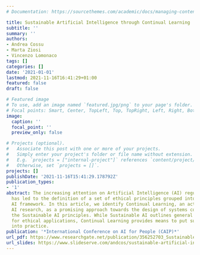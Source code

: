 ```yaml
---
# Documentation: https://sourcethemes.com/academic/docs/managing-content/

title: Sustainable Artificial Intelligence through Continual Learning
subtitle: ''
summary: ''
authors:
- Andrea Cossu
- Marta Ziosi
- Vincenzo Lomonaco
tags: []
categories: []
date: '2021-01-01'
lastmod: 2021-11-16T16:41:29+01:00
featured: false
draft: false

# Featured image
# To use, add an image named `featured.jpg/png` to your page's folder.
# Focal points: Smart, Center, TopLeft, Top, TopRight, Left, Right, BottomLeft, Bottom, BottomRight.
image:
  caption: ''
  focal_point: ''
  preview_only: false

# Projects (optional).
#   Associate this post with one or more of your projects.
#   Simply enter your project's folder or file name without extension.
#   E.g. `projects = ["internal-project"]` references `content/project/deep-learning/index.md`.
#   Otherwise, set `projects = []`.
projects: []
publishDate: '2021-11-16T15:41:29.178792Z'
publication_types:
- '1'
abstract: The increasing attention on Artificial Intelligence (AI) regulamentation
  has led to the definition of a set of ethical principles grouped into the Sustainable
  AI framework. In this article, we identify Continual Learning, an active area of
  AI research, as a promising approach towards the design of systems compliant with
  the Sustainable AI principles. While Sustainable AI outlines general desiderata
  for ethical applications, Continual Learning provides means to put such desiderata
  into practice.
publication: '*International Conference on AI for People (CAIP)*'
url_pdf: https://www.researchgate.net/publication/356252703_Sustainable_Artificial_Intelligence_through_Continual_Learning
url_slides: https://www.slideserve.com/andcos/sustainable-artificial-intelligence-through-continual-learning
---
```

